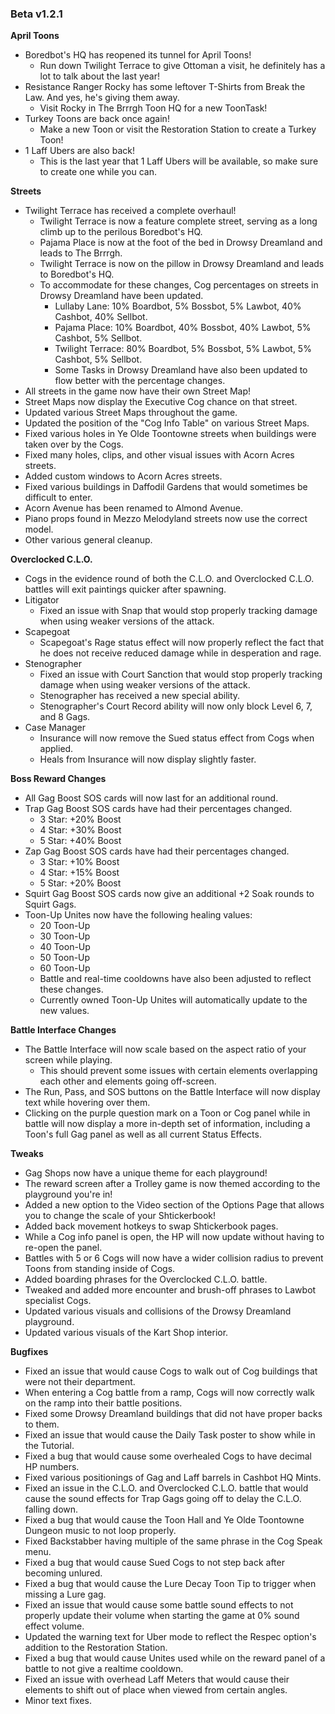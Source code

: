 ### Beta v1.2.1

**April Toons**
- Boredbot's HQ has reopened its tunnel for April Toons!
  - Run down Twilight Terrace to give Ottoman a visit, he definitely has a lot to talk about the last year!
- Resistance Ranger Rocky has some leftover T-Shirts from Break the Law. And yes, he's giving them away.
  - Visit Rocky in The Brrrgh Toon HQ for a new ToonTask!
- Turkey Toons are back once again!
  - Make a new Toon or visit the Restoration Station to create a Turkey Toon!
- 1 Laff Ubers are also back!
  - This is the last year that 1 Laff Ubers will be available, so make sure to create one while you can.

**Streets**
- Twilight Terrace has received a complete overhaul!
  - Twilight Terrace is now a feature complete street, serving as a long climb up to the perilous Boredbot's HQ.
  - Pajama Place is now at the foot of the bed in Drowsy Dreamland and leads to The Brrrgh.
  - Twilight Terrace is now on the pillow in Drowsy Dreamland and leads to Boredbot's HQ.
  - To accommodate for these changes, Cog percentages on streets in Drowsy Dreamland have been updated.
    - Lullaby Lane: 10% Boardbot, 5% Bossbot, 5% Lawbot, 40% Cashbot, 40% Sellbot.
    - Pajama Place: 10% Boardbot, 40% Bossbot, 40% Lawbot, 5% Cashbot, 5% Sellbot.
    - Twilight Terrace: 80% Boardbot, 5% Bossbot, 5% Lawbot, 5% Cashbot, 5% Sellbot.
    - Some Tasks in Drowsy Dreamland have also been updated to flow better with the percentage changes.
- All streets in the game now have their own Street Map!
- Street Maps now display the Executive Cog chance on that street.
- Updated various Street Maps throughout the game.
- Updated the position of the "Cog Info Table" on various Street Maps.
- Fixed various holes in Ye Olde Toontowne streets when buildings were taken over by the Cogs.
- Fixed many holes, clips, and other visual issues with Acorn Acres streets.
- Added custom windows to Acorn Acres streets.
- Fixed various buildings in Daffodil Gardens that would sometimes be difficult to enter.
- Acorn Avenue has been renamed to Almond Avenue.
- Piano props found in Mezzo Melodyland streets now use the correct model.
- Other various general cleanup.

**Overclocked C.L.O.**
- Cogs in the evidence round of both the C.L.O. and Overclocked C.L.O. battles will exit paintings quicker after spawning.
- Litigator
  - Fixed an issue with Snap that would stop properly tracking damage when using weaker versions of the attack.
- Scapegoat
  - Scapegoat's Rage status effect will now properly reflect the fact that he does not receive reduced damage while in desperation and rage.
- Stenographer
  - Fixed an issue with Court Sanction that would stop properly tracking damage when using weaker versions of the attack.
  - Stenographer has received a new special ability.
  - Stenographer's Court Record ability will now only block Level 6, 7, and 8 Gags.
- Case Manager
  - Insurance will now remove the Sued status effect from Cogs when applied.
  - Heals from Insurance will now display slightly faster.

**Boss Reward Changes**
- All Gag Boost SOS cards will now last for an additional round.
- Trap Gag Boost SOS cards have had their percentages changed.
  - 3 Star: +20% Boost
  - 4 Star: +30% Boost
  - 5 Star: +40% Boost
- Zap Gag Boost SOS cards have had their percentages changed.
  - 3 Star: +10% Boost
  - 4 Star: +15% Boost
  - 5 Star: +20% Boost
- Squirt Gag Boost SOS cards now give an additional +2 Soak rounds to Squirt Gags.
- Toon-Up Unites now have the following healing values:
  - 20 Toon-Up
  - 30 Toon-Up
  - 40 Toon-Up
  - 50 Toon-Up
  - 60 Toon-Up
  - Battle and real-time cooldowns have also been adjusted to reflect these changes.
  - Currently owned Toon-Up Unites will automatically update to the new values.

**Battle Interface Changes**
- The Battle Interface will now scale based on the aspect ratio of your screen while playing.
  - This should prevent some issues with certain elements overlapping each other and elements going off-screen.
- The Run, Pass, and SOS buttons on the Battle Interface will now display text while hovering over them.
- Clicking on the purple question mark on a Toon or Cog panel while in battle will now display a more in-depth set of information, including a Toon's full Gag panel as well as all current Status Effects.

**Tweaks**
- Gag Shops now have a unique theme for each playground!
- The reward screen after a Trolley game is now themed according to the playground you're in!
- Added a new option to the Video section of the Options Page that allows you to change the scale of your Shtickerbook!
- Added back movement hotkeys to swap Shtickerbook pages.
- While a Cog info panel is open, the HP will now update without having to re-open the panel.
- Battles with 5 or 6 Cogs will now have a wider collision radius to prevent Toons from standing inside of Cogs.
- Added boarding phrases for the Overclocked C.L.O. battle.
- Tweaked and added more encounter and brush-off phrases to Lawbot specialist Cogs.
- Updated various visuals and collisions of the Drowsy Dreamland playground.
- Updated various visuals of the Kart Shop interior.
 
**Bugfixes**
- Fixed an issue that would cause Cogs to walk out of Cog buildings that were not their department.
- When entering a Cog battle from a ramp, Cogs will now correctly walk on the ramp into their battle positions.
- Fixed some Drowsy Dreamland buildings that did not have proper backs to them.
- Fixed an issue that would cause the Daily Task poster to show while in the Tutorial.
- Fixed a bug that would cause some overhealed Cogs to have decimal HP numbers.
- Fixed various positionings of Gag and Laff barrels in Cashbot HQ Mints.
- Fixed an issue in the C.L.O. and Overclocked C.L.O. battle that would cause the sound effects for Trap Gags going off to delay the C.L.O. falling down.
- Fixed a bug that would cause the Toon Hall and Ye Olde Toontowne Dungeon music to not loop properly.
- Fixed Backstabber having multiple of the same phrase in the Cog Speak menu.
- Fixed a bug that would cause Sued Cogs to not step back after becoming unlured.
- Fixed a bug that would cause the Lure Decay Toon Tip to trigger when missing a Lure gag.
- Fixed an issue that would cause some battle sound effects to not properly update their volume when starting the game at 0% sound effect volume.
- Updated the warning text for Uber mode to reflect the Respec option's addition to the Restoration Station.
- Fixed a bug that would cause Unites used while on the reward panel of a battle to not give a realtime cooldown.
- Fixed an issue with overhead Laff Meters that would cause their elements to shift out of place when viewed from certain angles.
- Minor text fixes.

